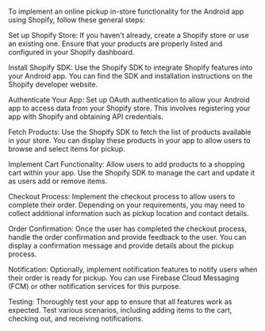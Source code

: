 To implement an online pickup in-store functionality for the Android app using Shopify, follow these general steps:

Set up Shopify Store: If you haven't already, create a Shopify store or use an existing one. Ensure that your products are properly listed and configured in your Shopify dashboard.

Install Shopify SDK: Use the Shopify SDK to integrate Shopify features into your Android app. You can find the SDK and installation instructions on the Shopify developer website.

Authenticate Your App: Set up OAuth authentication to allow your Android app to access data from your Shopify store. This involves registering your app with Shopify and obtaining API credentials.

Fetch Products: Use the Shopify SDK to fetch the list of products available in your store. You can display these products in your app to allow users to browse and select items for pickup.

Implement Cart Functionality: Allow users to add products to a shopping cart within your app. Use the Shopify SDK to manage the cart and update it as users add or remove items.

Checkout Process: Implement the checkout process to allow users to complete their order. Depending on your requirements, you may need to collect additional information such as pickup location and contact details.

Order Confirmation: Once the user has completed the checkout process, handle the order confirmation and provide feedback to the user. You can display a confirmation message and provide details about the pickup process.

Notification: Optionally, implement notification features to notify users when their order is ready for pickup. You can use Firebase Cloud Messaging (FCM) or other notification services for this purpose.

Testing: Thoroughly test your app to ensure that all features work as expected. Test various scenarios, including adding items to the cart, checking out, and receiving notifications.
